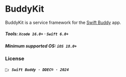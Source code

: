 # BuddyKit

BuddyKit is a service framework for the [Swift Buddy](https://apps.apple.com/us/app/swift-buddy/id6738609076) app.

##### Tools: `Xcode 16.0+` · `Swift 6.0+`

##### Minimum supported OS: `iOS 18.0+`

### License

##### `📃: Swift Buddy · DDEC® · 2024`
